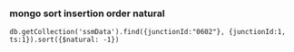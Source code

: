 ### mongo sort insertion order natural







```
db.getCollection('ssmData').find({junctionId:"0602"}, {junctionId:1, ts:1}).sort({$natural: -1})

```
